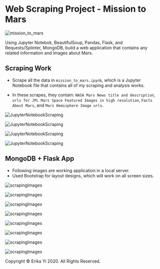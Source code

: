 # Web Scraping Project - Mission to Mars

![mission_to_mars](Images/mission_to_mars.png)

Using Jupyter Notebok, BeautifulSoup, Pandas, Flask, and Requests/Splinter, MongoDB, 
build a web application that contains any related information and images about Mars. 

## Scraping Work

* Scrape all the data in `mission_to_mars.ipynb`, which is a Jupyter Notebook file 
that contains all of my scraping and analysis works. 

* In these scrapes, they contain: `NASA Mars News title and description`, 
`urls for JPL Mars Space Featured Images in high resolution`, `Facts About Mars`, 
and `Mars Hemisphere Image urls`. 

![JupyterNotebookScraping](Images/scraping_jn_1.png)

![JupyterNotebookScraping](Images/scraping_jn_2.png)

![JupyterNotebookScraping](Images/scraping_jn_3.png)

![JupyterNotebookScraping](Images/scraping_jn_4.png)


## MongoDB + Flask App 

* Following images are working application in a local server. 
* Used Bootstrap for layout designs, which will work on all screen sizes. 

![scrapingImages](Images/scraping_final_1.png)

![scrapingImages](Images/scraping_final_2.png)

![scrapingImages](Images/scraping_final_3_iphone.png)

![scrapingImages](Images/scraping_final_4_iphone.png)

![scrapingImages](Images/scraping_final_5_iphone.png)

![scrapingImages](Images/scraping_final_6_iphone.png)

![scrapingImages](Images/scraping_final_7_iphone.png)

![scrapingImages](Images/scraping_final_8_iphone.png)


Copyright © Erika Yi 2020. All Rights Reserved.
